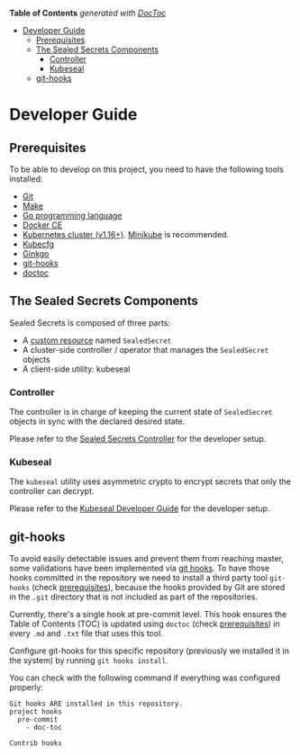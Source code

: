 <!-- START doctoc generated TOC please keep comment here to allow auto update -->
<!-- DON'T EDIT THIS SECTION, INSTEAD RE-RUN doctoc TO UPDATE -->
**Table of Contents**  *generated with [DocToc](https://github.com/thlorenz/doctoc)*

- [Developer Guide](#developer-guide)
  - [Prerequisites](#prerequisites)
  - [The Sealed Secrets Components](#the-sealed-secrets-components)
    - [Controller](#controller)
    - [Kubeseal](#kubeseal)
  - [git-hooks](#git-hooks)

<!-- END doctoc generated TOC please keep comment here to allow auto update -->

# Developer Guide

## Prerequisites

To be able to develop on this project, you need to have the following tools installed:

- [Git](https://git-scm.com/)
- [Make](https://www.gnu.org/software/make/)
- [Go programming language](https://golang.org/dl/)
- [Docker CE](https://www.docker.com/community-edition)
- [Kubernetes cluster (v1.16+)](https://kubernetes.io/docs/setup/). [Minikube](https://github.com/kubernetes/minikube) is recommended.
- [Kubecfg](https://github.com/bitnami/kubecfg)
- [Ginkgo](https://onsi.github.io/ginkgo/)
- [git-hooks](https://github.com/git-hooks/git-hooks)
- [doctoc](https://github.com/thlorenz/doctoc)

## The Sealed Secrets Components

Sealed Secrets is composed of three parts:

- A [custom resource](https://kubernetes.io/docs/concepts/extend-kubernetes/api-extension/custom-resources/) named `SealedSecret`
- A cluster-side controller / operator that manages the `SealedSecret` objects
- A client-side utility: kubeseal

### Controller

The controller is in charge of keeping the current state of `SealedSecret` objects in sync with the declared desired state.

Please refer to the [Sealed Secrets Controller](controller.md) for the developer setup.

### Kubeseal

The `kubeseal` utility uses asymmetric crypto to encrypt secrets that only the controller can decrypt.

Please refer to the [Kubeseal Developer Guide](kubeseal.md) for the developer setup.

## git-hooks

To avoid easily detectable issues and prevent them from reaching master, some validations have been implemented via [git hooks](https://git-scm.com/book/en/v2/Customizing-Git-Git-Hooks). To have those hooks committed in the repository we need to install a third party tool `git-hooks` (check [prerequisites](#prerequisites)), because the hooks provided by Git are stored in the `.git` directory that is not included as part of the repositories.

Currently, there's a single hook at pre-commit level. This hook ensures the Table of Contents (TOC) is updated using `doctoc` (check [prerequisites](#prerequisites)) in every `.md` and `.txt` file that uses this tool.

Configure git-hooks for this specific repository (previously we installed it in the system) by running `git hooks install`.

You can check with the following command if everything was configured properly:

```console
Git hooks ARE installed in this repository.
project hooks
  pre-commit
    - doc-toc

Contrib hooks
```
